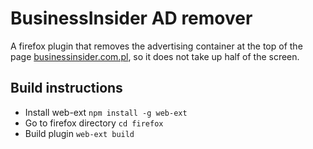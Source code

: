 # BusinessInsider AD remover
A firefox plugin that removes the advertising container at the top of the page [businessinsider.com.pl](https://businessinsider.com.pl), so it does not take up half of the screen.

## Build instructions
- Install web-ext `npm install -g web-ext`
- Go to firefox directory `cd firefox`
- Build plugin `web-ext build`
